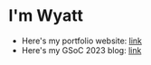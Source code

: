# I'm Wyatt
* Here's my portfolio website: [link](https://wyatt-radkiewicz.vercel.app)
* Here's my GSoC 2023 blog: [link](https://blogs.scummvm.org/eklipsed/2023/08/27/gsoc-23-final-report/)
